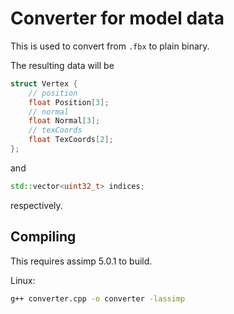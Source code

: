# Converter for model data

This is used to convert from `.fbx` to plain binary.

The resulting data will be
```c++
struct Vertex {
    // position
    float Position[3];
    // normal
    float Normal[3];
    // texCoords
    float TexCoords[2];
};
```

and
```c++
std::vector<uint32_t> indices;
```

respectively.

## Compiling
This requires assimp 5.0.1 to build.

Linux:
```bash
g++ converter.cpp -o converter -lassimp
```